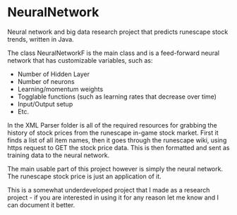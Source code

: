 # NeuralNetwork
Neural network and big data research project that predicts runescape stock trends, written in Java.

The class NeuralNetworkF is the main class and is a feed-forward neural network that has customizable variables, such as:
  - Number of Hidden Layer
  - Number of neurons
  - Learning/momentum weights
  - Togglable functions (such as learning rates that decrease over time)
  - Input/Output setup
  - Etc.

In the XML Parser folder is all of the required resources for grabbing the history of stock prices from the runescape in-game stock market. First it finds a list of all item names, then it goes through the runescape wiki, using https request to GET the stock price data. This is then formatted and sent as training data to the neural network.

The main usable part of this project however is simply the neural network. The runescape stock price is just an application of it. 

This is a somewhat underdeveloped project that I made as a research project - if you are interested in using it for any reason let me know and I can document it better.
